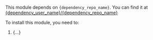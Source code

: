 This module depends on `{dependency_repo_name}`. You can find it at [{dependency_user_name}/{dependency_repo_name}](https://github.com/{dependency_user_name}/{dependency_repo_name})


To install this module, you need to:

1. {...}
